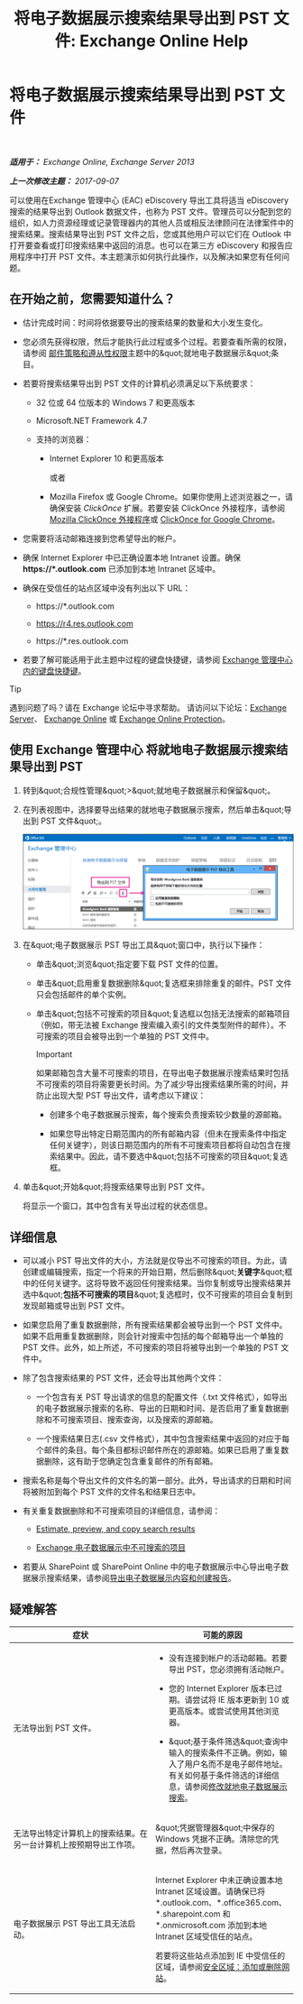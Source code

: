 ﻿---
title: '将电子数据展示搜索结果导出到 PST 文件: Exchange Online Help'
TOCTitle: 将电子数据展示搜索结果导出到 PST 文件
ms:assetid: bc47f5f9-d056-4b69-b669-ae65fad541c8
ms:mtpsurl: https://technet.microsoft.com/zh-cn/library/Dn440164(v=EXCHG.150)
ms:contentKeyID: 59636322
ms.date: 05/23/2018
mtps_version: v=EXCHG.150
ms.translationtype: MT
---

# 将电子数据展示搜索结果导出到 PST 文件

 

_**适用于：** Exchange Online, Exchange Server 2013_

_**上一次修改主题：** 2017-09-07_

可以使用在Exchange 管理中心 (EAC) eDiscovery 导出工具将适当 eDiscovery 搜索的结果导出到 Outlook 数据文件，也称为 PST 文件。管理员可以分配到您的组织，如人力资源经理或记录管理器内的其他人员或相反法律顾问在法律案件中的搜索结果。搜索结果导出到 PST 文件之后，您或其他用户可以它们在 Outlook 中打开要查看或打印搜索结果中返回的消息。也可以在第三方 eDiscovery 和报告应用程序中打开 PST 文件。本主题演示如何执行此操作，以及解决如果您有任何问题。

## 在开始之前，您需要知道什么？

  - 估计完成时间：时间将依据要导出的搜索结果的数量和大小发生变化。

  - 您必须先获得权限，然后才能执行此过程或多个过程。若要查看所需的权限，请参阅 [邮件策略和遵从性权限](messaging-policy-and-compliance-permissions-exchange-2013-help.md)主题中的\&quot;就地电子数据展示\&quot;条目。

  - 若要将搜索结果导出到 PST 文件的计算机必须满足以下系统要求：
    
      - 32 位或 64 位版本的 Windows 7 和更高版本
    
      - Microsoft.NET Framework 4.7
    
      - 支持的浏览器：
        
          - Internet Explorer 10 和更高版本
            
            或者
        
          - Mozilla Firefox 或 Google Chrome。如果你使用上述浏览器之一，请确保安装 *ClickOnce* 扩展。若要安装 ClickOnce 外接程序，请参阅 [Mozilla ClickOnce 外接程序](https://addons.mozilla.org/zh-cn/firefox/search/?q=clickonce%26cat=1%2c0%26appver=%26platform=)或 [ClickOnce for Google Chrome](https://chrome.google.com/webstore/search/clickonce?_category=extensions)。

  - 您需要将活动邮箱连接到您希望导出的帐户。

  - 确保 Internet Explorer 中已正确设置本地 Intranet 设置。确保 **https://\*.outlook.com** 已添加到本地 Intranet 区域中。

  - 确保在受信任的站点区域中没有列出以下 URL：
    
      - https://\*.outlook.com
    
      - https://r4.res.outlook.com
    
      - https://\*.res.outlook.com

  - 若要了解可能适用于此主题中过程的键盘快捷键，请参阅 [Exchange 管理中心内的键盘快捷键](keyboard-shortcuts-in-the-exchange-admin-center-exchange-online-protection-help.md)。

> [!TIP]  
> 遇到问题了吗？请在 Exchange 论坛中寻求帮助。 请访问以下论坛：<a href="https://go.microsoft.com/fwlink/p/?linkid=60612">Exchange Server</a>、 <a href="https://go.microsoft.com/fwlink/p/?linkid=267542">Exchange Online</a> 或 <a href="https://go.microsoft.com/fwlink/p/?linkid=285351">Exchange Online Protection</a>。


## 使用 Exchange 管理中心 将就地电子数据展示搜索结果导出到 PST

1.  转到\&quot;合规性管理\&quot;\>\&quot;就地电子数据展示和保留\&quot;。

2.  在列表视图中，选择要导出结果的就地电子数据展示搜索，然后单击\&quot;导出到 PST 文件\&quot;。
    
    ![导出到 PST 文件](images/Dn440164.1ebee2ac-89b3-49fa-b70c-a07c9a65f958(EXCHG.150).gif "导出到 PST 文件")  

3.  在\&quot;电子数据展示 PST 导出工具\&quot;窗口中，执行以下操作：
    
      - 单击\&quot;浏览\&quot;指定要下载 PST 文件的位置。
    
      - 单击\&quot;启用重复数据删除\&quot;复选框来排除重复的邮件。PST 文件只会包括邮件的单个实例。
    
      - 单击\&quot;包括不可搜索的项目\&quot;复选框以包括无法搜索的邮箱项目（例如，带无法被 Exchange 搜索编入索引的文件类型附件的邮件）。不可搜索的项目会被导出到一个单独的 PST 文件中。
        
        > [!IMPORTANT]  
        > 如果邮箱包含大量不可搜索的项目，在导出电子数据展示搜索结果时包括不可搜索的项目将需要更长时间。为了减少导出搜索结果所需的时间，并防止出现大型 PST 导出文件，请考虑以下建议：
        > <ul>
        > <li><p>创建多个电子数据展示搜索，每个搜索负责搜索较少数量的源邮箱。</p></li>
        > <li><p>如果您导出特定日期范围内的所有邮箱内容（但未在搜索条件中指定任何关键字），则该日期范围内的所有不可搜索项目都将自动包含在搜索结果中。因此，请不要选中&amp;quot;包括不可搜索的项目&amp;quot;复选框。</p></li>
        > </ul>


4.  单击\&quot;开始\&quot;将搜索结果导出到 PST 文件。
    
    将显示一个窗口，其中包含有关导出过程的状态信息。

## 详细信息

  - 可以减小 PST 导出文件的大小，方法就是仅导出不可搜索的项目。为此，请创建或编辑搜索，指定一个将来的开始日期，然后删除\&quot;**关键字**\&quot;框中的任何关键字。这将导致不返回任何搜索结果。当你复制或导出搜索结果并选中\&quot;**包括不可搜索的项目**\&quot;复选框时，仅不可搜索的项目会复制到发现邮箱或导出到 PST 文件。

  - 如果您启用了重复数据删除，所有搜索结果都会被导出到一个 PST 文件中。如果不启用重复数据删除，则会针对搜索中包括的每个邮箱导出一个单独的 PST 文件。此外，如上所述，不可搜索的项目将被导出到一个单独的 PST 文件中。

  - 除了包含搜索结果的 PST 文件，还会导出其他两个文件：
    
      - 一个包含有关 PST 导出请求的信息的配置文件（.txt 文件格式），如导出的电子数据展示搜索的名称、导出的日期和时间、是否启用了重复数据删除和不可搜索项目、搜索查询，以及搜索的源邮箱。
    
      - 一个搜索结果日志(.csv 文件格式），其中包含搜索结果中返回的对应于每个邮件的条目。每个条目都标识邮件所在的源邮箱。如果已启用了重复数据删除，这有助于您确定包含重复邮件的所有邮箱。

  - 搜索名称是每个导出文件的文件名的第一部分。此外，导出请求的日期和时间将被附加到每个 PST 文件的文件名和结果日志中。

  - 有关重复数据删除和不可搜索项目的详细信息，请参阅：
    
      - [Estimate, preview, and copy search results](in-place-ediscovery-exchange-2013-help.md)
    
      - [Exchange 电子数据展示中不可搜索的项目](unsearchable-items-in-exchange-ediscovery-exchange-2013-help.md)

  - 若要从 SharePoint 或 SharePoint Online 中的电子数据展示中心导出电子数据展示搜索结果，请参阅[导出电子数据展示内容和创建报告](https://go.microsoft.com/fwlink/p/?linkid=324757)。

## 疑难解答


<table>
<colgroup>
<col style="width: 50%" />
<col style="width: 50%" />
</colgroup>
<thead>
<tr class="header">
<th>症状</th>
<th>可能的原因</th>
</tr>
</thead>
<tbody>
<tr class="odd">
<td><p>无法导出到 PST 文件。</p></td>
<td><ul>
<li><p>没有连接到帐户的活动邮箱。若要导出 PST，您必须拥有活动帐户。</p></li>
<li><p>您的 Internet Explorer 版本已过期。请尝试将 IE 版本更新到 10 或更高版本。或尝试使用其他浏览器。</p></li>
<li><p>&amp;quot;基于条件筛选&amp;quot;查询中输入的搜索条件不正确。例如，输入了用户名而不是电子邮件地址。有关如何基于条件筛选的详细信息，请参阅<a href="modify-an-in-place-ediscovery-search-exchange-2013-help.md">修改就地电子数据展示搜索</a>。</p></li>
</ul></td>
</tr>
<tr class="even">
<td><p>无法导出特定计算机上的搜索结果。在另一台计算机上按预期导出工作项。</p></td>
<td><p>&amp;quot;凭据管理器&amp;quot;中保存的 Windows 凭据不正确。清除您的凭据，然后再次登录。</p></td>
</tr>
<tr class="odd">
<td><p>电子数据展示 PST 导出工具无法启动。</p></td>
<td><p>Internet Explorer 中未正确设置本地 Intranet 区域设置。请确保已将 *.outlook.com、*.office365.com、*.sharepoint.com 和 *.onmicrosoft.com 添加到本地 Intranet 区域受信任的站点。</p>
<p>若要将这些站点添加到 IE 中受信任的区域，请参阅<a href="https://windows.microsoft.com/zh-cn/windows/security-zones-adding-removing-websites#1tc=windows-7">安全区域：添加或删除网站</a>。</p></td>
</tr>
</tbody>
</table>

